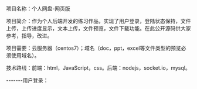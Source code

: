 项目名称：个人网盘-网页版

项目简介：作为个人后端开发的练习作品，实现了用户登录，登陆状态保持，文件上传，上传进度显示，文本上传，文件预览，文件下载功能。在此公开源码供大家参考，指导，改进。

项目需要：云服务器（centos7）；域名（doc，ppt，excel等文件类型的预览必须使用域名）。

技术路线：前端：html，JavaScript，css。后端：nodejs，socket.io，mysql。
										
-------用户登录：
										


 
